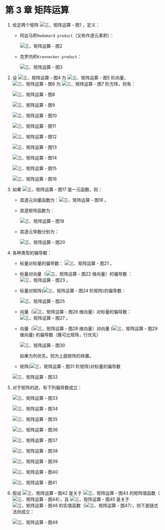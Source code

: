 # 第 3 章 矩阵运算

1. 给定两个矩阵 ![三、矩阵运算 - 图1](https://gitee.com/wugenqiang/PictureBed/raw/master/NoteBook/20200619113441.svg) ，定义：

   - 阿达马积`Hadamard product`（又称作逐元素积）：

     ![三、矩阵运算 - 图2](https://gitee.com/wugenqiang/PictureBed/raw/master/NoteBook/20200619115324.svg)

   - 克罗内积`Kronnecker product`：

     ![三、矩阵运算 - 图3](https://gitee.com/wugenqiang/PictureBed/raw/master/NoteBook/20200619115335.svg)

2. 设 ![三、矩阵运算 - 图4](https://gitee.com/wugenqiang/PictureBed/raw/master/NoteBook/20200619115342.svg) 为 ![三、矩阵运算 - 图5](https://static.bookstack.cn/projects/huaxiaozhuan-ai/4cecfcf39d53138c459300dff2fd50a3.svg) 阶向量， ![三、矩阵运算 - 图6](https://gitee.com/wugenqiang/PictureBed/raw/master/NoteBook/20200619115345.svg) 为 ![三、矩阵运算 - 图7](https://static.bookstack.cn/projects/huaxiaozhuan-ai/4cecfcf39d53138c459300dff2fd50a3.svg) 阶方阵，则有：

   ![三、矩阵运算 - 图8](https://gitee.com/wugenqiang/PictureBed/raw/master/NoteBook/20200619115349.svg)

   ![三、矩阵运算 - 图9](https://gitee.com/wugenqiang/PictureBed/raw/master/NoteBook/20200619115354.svg)

   ![三、矩阵运算 - 图10](https://gitee.com/wugenqiang/PictureBed/raw/master/NoteBook/20200619115357.svg)

   ![三、矩阵运算 - 图11](https://gitee.com/wugenqiang/PictureBed/raw/master/NoteBook/20200619115400.svg)

   ![三、矩阵运算 - 图12](https://gitee.com/wugenqiang/PictureBed/raw/master/NoteBook/20200619115403.svg)

   ![三、矩阵运算 - 图13](https://gitee.com/wugenqiang/PictureBed/raw/master/NoteBook/20200619115406.svg)

   ![三、矩阵运算 - 图14](https://gitee.com/wugenqiang/PictureBed/raw/master/NoteBook/20200619115409.svg)

   ![三、矩阵运算 - 图15](https://gitee.com/wugenqiang/PictureBed/raw/master/NoteBook/20200619115413.svg)

   ![三、矩阵运算 - 图16](https://gitee.com/wugenqiang/PictureBed/raw/master/NoteBook/20200619115417.svg)

3. 如果 ![三、矩阵运算 - 图17](https://gitee.com/wugenqiang/PictureBed/raw/master/NoteBook/20200619150104.svg) 是一元函数，则：

   - 其逐元向量函数为：![三、矩阵运算 - 图18](https://gitee.com/wugenqiang/PictureBed/raw/master/NoteBook/20200619115421.svg) 。

   - 其逐矩阵函数为：

     ![三、矩阵运算 - 图19](https://gitee.com/wugenqiang/PictureBed/raw/master/NoteBook/20200619115424.svg)

   - 其逐元导数分别为：

     ![三、矩阵运算 - 图20](https://gitee.com/wugenqiang/PictureBed/raw/master/NoteBook/20200619115427.svg)

4. 各种类型的偏导数：

   - 标量对标量的偏导数： ![三、矩阵运算 - 图21](https://gitee.com/wugenqiang/PictureBed/raw/master/NoteBook/20200619115431.svg) 。

   - 标量对向量（![三、矩阵运算 - 图22](https://gitee.com/wugenqiang/PictureBed/raw/master/NoteBook/20200619115447.svg) 维向量）的偏导数 ：![三、矩阵运算 - 图23](https://gitee.com/wugenqiang/PictureBed/raw/master/NoteBook/20200619115434.svg) 。

   - 标量对矩阵(![三、矩阵运算 - 图24](https://gitee.com/wugenqiang/PictureBed/raw/master/NoteBook/20200619115458.svg) 阶矩阵)的偏导数：

     ![三、矩阵运算 - 图25](https://gitee.com/wugenqiang/PictureBed/raw/master/NoteBook/20200619115454.svg)

   - 向量（![三、矩阵运算 - 图26](https://gitee.com/wugenqiang/PictureBed/raw/master/NoteBook/20200619115505.svg) 维向量）对标量的偏导数： ![三、矩阵运算 - 图27](https://gitee.com/wugenqiang/PictureBed/raw/master/NoteBook/20200619115508.svg) 。

   - 向量（![三、矩阵运算 - 图28](https://gitee.com/wugenqiang/PictureBed/raw/master/NoteBook/20200619150129.svg) 维向量）对向量 (![三、矩阵运算 - 图29](https://gitee.com/wugenqiang/PictureBed/raw/master/NoteBook/20200619150134.svg) 维向量) 的偏导数（雅可比矩阵，行优先）

     ![三、矩阵运算 - 图30](https://gitee.com/wugenqiang/PictureBed/raw/master/NoteBook/20200619115514.svg)

     如果为列优先，则为上面矩阵的转置。

   - 矩阵(![三、矩阵运算 - 图31](https://gitee.com/wugenqiang/PictureBed/raw/master/NoteBook/20200619150142.svg) 阶矩阵)对标量的偏导数

   ![三、矩阵运算 - 图32](https://gitee.com/wugenqiang/PictureBed/raw/master/NoteBook/20200619115518.svg)

5. 对于矩阵的迹，有下列偏导数成立：

   ![三、矩阵运算 - 图33](https://gitee.com/wugenqiang/PictureBed/raw/master/NoteBook/20200619150152.svg)

   ![三、矩阵运算 - 图34](https://gitee.com/wugenqiang/PictureBed/raw/master/NoteBook/20200619150155.svg)

   ![三、矩阵运算 - 图35](https://gitee.com/wugenqiang/PictureBed/raw/master/NoteBook/20200619150159.svg)

   ![三、矩阵运算 - 图36](https://gitee.com/wugenqiang/PictureBed/raw/master/NoteBook/20200619150204.svg)

   ![三、矩阵运算 - 图37](https://gitee.com/wugenqiang/PictureBed/raw/master/NoteBook/20200619150207.svg)

   ![三、矩阵运算 - 图38](https://gitee.com/wugenqiang/PictureBed/raw/master/NoteBook/20200619150211.svg)

   ![三、矩阵运算 - 图39](https://gitee.com/wugenqiang/PictureBed/raw/master/NoteBook/20200619150213.svg)

   ![三、矩阵运算 - 图40](https://gitee.com/wugenqiang/PictureBed/raw/master/NoteBook/20200619150216.svg)

   ![三、矩阵运算 - 图41](https://gitee.com/wugenqiang/PictureBed/raw/master/NoteBook/20200619150219.svg)

6. 假设 ![三、矩阵运算 - 图42](https://gitee.com/wugenqiang/PictureBed/raw/master/NoteBook/20200619150223.svg) 是关于 ![三、矩阵运算 - 图43](https://gitee.com/wugenqiang/PictureBed/raw/master/NoteBook/20200619150226.svg) 的矩阵值函数（![三、矩阵运算 - 图44](https://gitee.com/wugenqiang/PictureBed/raw/master/NoteBook/20200619150229.svg)），且 ![三、矩阵运算 - 图45](https://gitee.com/wugenqiang/PictureBed/raw/master/NoteBook/20200619150232.svg) 是关于 ![三、矩阵运算 - 图46](https://gitee.com/wugenqiang/PictureBed/raw/master/NoteBook/20200619150235.svg) 的实值函数（![三、矩阵运算 - 图47](https://gitee.com/wugenqiang/PictureBed/raw/master/NoteBook/20200619150238.svg)），则下面链式法则成立：

   ![三、矩阵运算 - 图48](https://gitee.com/wugenqiang/PictureBed/raw/master/NoteBook/20200619150242.svg)